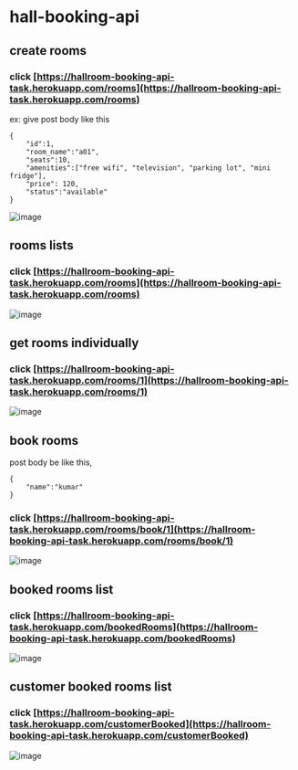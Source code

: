 # hall-booking-api

## create rooms
### click [https://hallroom-booking-api-task.herokuapp.com/rooms](https://hallroom-booking-api-task.herokuapp.com/rooms)

ex: give post body like this

```
{
    "id":1,
    "room_name":"a01",
    "seats":10,
    "amenities":["free wifi", "television", "parking lot", "mini fridge"],
    "price": 120,
    "status":"available"
}
```
![image](https://user-images.githubusercontent.com/77113035/146212955-52208de7-d1e1-4132-a2c1-9bfad611ec94.png)

## rooms lists

### click [https://hallroom-booking-api-task.herokuapp.com/rooms](https://hallroom-booking-api-task.herokuapp.com/rooms)

![image](https://user-images.githubusercontent.com/77113035/146213141-2fee7efc-b227-4b1b-937e-9294d9df5182.png)

## get rooms individually

### click [https://hallroom-booking-api-task.herokuapp.com/rooms/1](https://hallroom-booking-api-task.herokuapp.com/rooms/1)

![image](https://user-images.githubusercontent.com/77113035/146213275-84f516b3-dd3b-43f6-9d35-1c9df9ff8a97.png)

## book rooms

post body be like this,
```
{
    "name":"kumar"
}
```

### click [https://hallroom-booking-api-task.herokuapp.com/rooms/book/1](https://hallroom-booking-api-task.herokuapp.com/rooms/book/1)

![image](https://user-images.githubusercontent.com/77113035/146213415-f8195794-c4c7-4a17-903a-a8380b90a245.png)

## booked rooms list

### click [https://hallroom-booking-api-task.herokuapp.com/bookedRooms](https://hallroom-booking-api-task.herokuapp.com/bookedRooms)

![image](https://user-images.githubusercontent.com/77113035/146213528-fc5f23ce-8a33-4e25-a51c-0d7c22d92356.png)

## customer booked rooms list

### click [https://hallroom-booking-api-task.herokuapp.com/customerBooked](https://hallroom-booking-api-task.herokuapp.com/customerBooked)

![image](https://user-images.githubusercontent.com/77113035/146213646-b45552dc-a816-41a0-a010-a1b810f40fe2.png)

